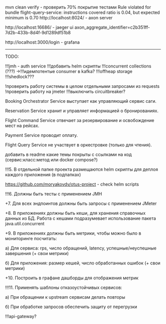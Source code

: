 mvn clean verify - проверить 70% покрытие тестами
Rule violated for bundle flight-query-service: instructions covered ratio is 0.04, but expected minimum is 0.70
http://localhost:8024/ - axon server

http://localhost:16686/ - jaeger ui
axon_aggregate_identifier=c2b351ff-7d2b-433b-8d4f-9d1289df51b8

http://localhost:3000/login - grafana

----------------------------------------------------

TODO:

!!!jmh - auth service
!!!добавить helm скрипты
!!!concurrent collections (???) ->!!!идемпотентые consumer в kafka?
!!!offheap storage
!!!shedlock???

!проверить работу системы в целом отдельными запросами из requests
!проверить работу на jmeter
!!!выключить circuitbreaker?

Booking Orchestrator Service выступает как управляющий сервис саги.

Reservation Service хранит и управляет информацией о бронированиях.

Flight Command Service отвечает за резервирование и освобождение мест на рейсах.

Payment Service проводит оплату.

Flight Query Service не участвует в оркестровке (только для чтения).

добавить в readme какие темы покрыты с ссылками на код (сервис:класс:метод или docker compose?)

!!!5. В отдельной папке проекта размещаются helm скрипты для деплоя каждого приложения (в подпапках)

https://github.com/moryakovdv/otus-project - check helm scripts

!!!6. Должны быть тесты с применением JMH 

+7. Для всех эндпоинтов должны быть запросы с применением JMeter

+8. В приложениях должны быть кеши, для хранения справочных данных из БД. Работа с кешами подразумевает использование пакета java.util.concurrent

+9. В приложениях должны быть метрики, чтобы можно было в мониторинге посчитать:

а) Для сервиса: rps, число обращений, latency, успешные/неуспешные завершения (+ свои метрики)

б) Для приложения: размер кешей, число обработанных ошибок (+ свои метрики)

+10. Построить в графане дашборды для отображения метрик

!!!11. Применять шаблоны отказоустойчивых сервисов:

а) При обращении к upstream сервисам делать повторы

б) При обработке запросов обеспечить защиту от перегрузки

!!!api-gateway?

